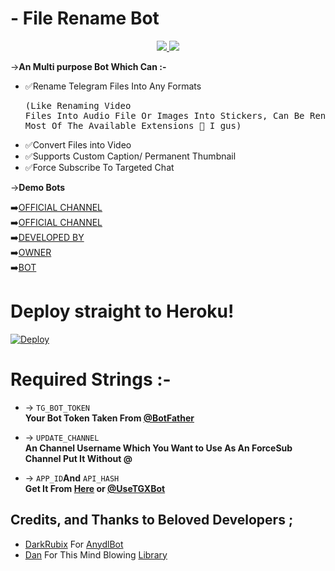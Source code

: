 # - File Rename Bot

<p align="center">
  <a href="https://github.com/incmaanop/FileRenameBot/stargazers">
    <img src="https://img.shields.io/github/stars/incmaanop/FileRenameBot?style=social">

  </a>
  
  <a href="https://github.com/incmaanop/FileRenameBot/fork">
    <img src="https://img.shields.io/github/forks/incmaanop/FileRenameBot?label=Fork&style=social">

  </a>  
</p>

->**An Multi purpose Bot Which Can :-**
* ✅Rename Telegram Files Into Any Formats <pre>(Like Renaming Video Files Into Audio File Or Images Into Stickers, Can Be Rename Any File To Most Of The Available Extensions 🤔 I gus) </pre>
* ✅Convert Files into Video
* ✅Supports Custom Caption/ Permanent Thumbnail
* ✅Force Subscribe To Targeted Chat

->**Demo Bots**

➡️[OFFICIAL CHANNEL](https://t.me/DarkRubix)    
➡️[OFFICIAL CHANNEL](https://t.me/moviessearch_box)    
➡️[DEVELOPED BY](https://t.me/DarkRubix)    
➡️[OWNER](https://t.me/ninja_00p)   
➡️[BOT](https://t.me/DarkRubix)


# Deploy straight to Heroku!

[![Deploy](https://www.herokucdn.com/deploy/button.svg)](https://heroku.com/deploy?template=https://github.com/incmaanop/FileRenameBot)

# Required Strings :-

* -> `TG_BOT_TOKEN`<br> **Your Bot Token Taken From [@BotFather](https://t.me/botfather)**

* -> `UPDATE_CHANNEL`<br> **An Channel Username Which You Want to Use As An ForceSub Channel Put It Without @**

* -> `APP_ID`__And__ `API_HASH`<br>**Get It From [Here](http://www.my.telegram.org) or [@UseTGXBot](http://www.telegram.dog/UseTGXBot)**

## Credits, and Thanks to Beloved Developers ;

* [DarkRubix](https://t.me/DarkRubix) For [AnydlBot](https://github.com/incmaanop/AnyDLBot)
* [Dan](https://t.me/DarkRubix) For This Mind Blowing [Library](https://github.com/pyrogram/pyrogram)
